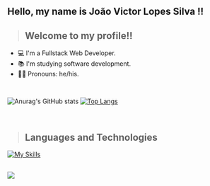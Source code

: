 ## Hello, my name is João Victor Lopes Silva !!

>## Welcome to my profile!!

- 💻 I'm a Fullstack Web Developer.
- 📚 I'm studying software development.
- 💇‍♂️ Pronouns: he/his.

<br>

![Anurag's GitHub stats](https://github-readme-stats.vercel.app/api?username=Joao-Victor1&show_icons=true&theme=dark)
[![Top Langs](https://github-readme-stats.vercel.app/api/top-langs/?username=Joao-victor1&show_icons=true&theme=dark&layout=compact)](https://github.com/anuraghazra/github-readme-stats)

<br>

>## Languages and Technologies

[![My Skills](https://skillicons.dev/icons?i=html,css,java,js,nodejs,vuejs,php,mysql,git,c,cpp,python,laravel,vscode,linux)](https://skillicons.dev)

<br>

<picture>
    <source media="(prefers-color-scheme: dark)" srcset="https://raw.githubusercontent.com/ericksantos12/ericksantos12/output/github-snake-dark.svg">
    <img src="https://raw.githubusercontent.com/Joao-Victor1/Joao-Victor1/output/github-snake.svg">
</picture>

